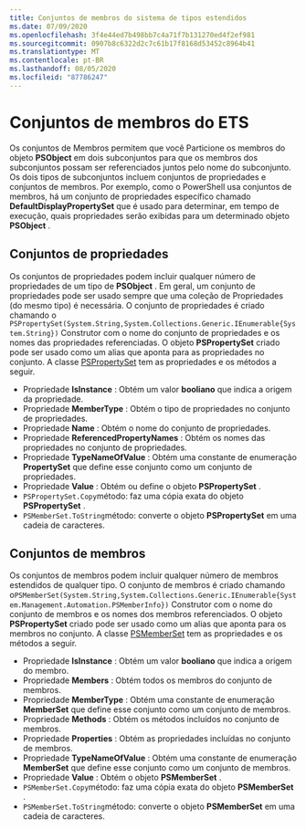 ```yaml
---
title: Conjuntos de membros do sistema de tipos estendidos
ms.date: 07/09/2020
ms.openlocfilehash: 3f4e44ed7b498bb7c4a71f7b131270ed4f2ef981
ms.sourcegitcommit: 0907b8c6322d2c7c61b17f8168d53452c8964b41
ms.translationtype: MT
ms.contentlocale: pt-BR
ms.lasthandoff: 08/05/2020
ms.locfileid: "87786247"
---
```

# <a name="ets-member-sets"></a>Conjuntos de membros do ETS

Os conjuntos de Membros permitem que você Particione os membros do objeto **PSObject** em dois subconjuntos para que os membros dos subconjuntos possam ser referenciados juntos pelo nome do subconjunto. Os dois tipos de subconjuntos incluem conjuntos de propriedades e conjuntos de membros. Por exemplo, como o PowerShell usa conjuntos de membros, há um conjunto de propriedades específico chamado **DefaultDisplayPropertySet** que é usado para determinar, em tempo de execução, quais propriedades serão exibidas para um determinado objeto **PSObject** .

## <a name="property-sets"></a>Conjuntos de propriedades

Os conjuntos de propriedades podem incluir qualquer número de propriedades de um tipo de **PSObject** . Em geral, um conjunto de propriedades pode ser usado sempre que uma coleção de Propriedades (do mesmo tipo) é necessária. O conjunto de propriedades é criado chamando o `PSPropertySet(System.String,System.Collections.Generic.IEnumerable{System.String})` Construtor com o nome do conjunto de propriedades e os nomes das propriedades referenciadas. O objeto **PSPropertySet** criado pode ser usado como um alias que aponta para as propriedades no conjunto. A classe [PSPropertySet](/dotnet/api/system.management.automation.pspropertyset) tem as propriedades e os métodos a seguir.

- Propriedade **IsInstance** : Obtém um valor **booliano** que indica a origem da propriedade.
- Propriedade **MemberType** : Obtém o tipo de propriedades no conjunto de propriedades.
- Propriedade **Name** : Obtém o nome do conjunto de propriedades.
- Propriedade **ReferencedPropertyNames** : Obtém os nomes das propriedades no conjunto de propriedades.
- Propriedade **TypeNameOfValue** : Obtém uma constante de enumeração **PropertySet** que define esse conjunto como um conjunto de propriedades.
- Propriedade **Value** : Obtém ou define o objeto **PSPropertySet** .
- `PSPropertySet.Copy`método: faz uma cópia exata do objeto **PSPropertySet** .
- `PSMemberSet.ToString`método: converte o objeto **PSPropertySet** em uma cadeia de caracteres.

## <a name="member-sets"></a>Conjuntos de membros

Os conjuntos de membros podem incluir qualquer número de membros estendidos de qualquer tipo. O conjunto de membros é criado chamando o`PSMemberSet(System.String,System.Collections.Generic.IEnumerable{System.Management.Automation.PSMemberInfo})`
Construtor com o nome do conjunto de membros e os nomes dos membros referenciados. O objeto **PSPropertySet** criado pode ser usado como um alias que aponta para os membros no conjunto. A classe [PSMemberSet](/dotnet/api/system.management.automation.psmemberset) tem as propriedades e os métodos a seguir.

- Propriedade **IsInstance** : Obtém um valor **booliano** que indica a origem do membro.
- Propriedade **Members** : Obtém todos os membros do conjunto de membros.
- Propriedade **MemberType** : Obtém uma constante de enumeração **MemberSet** que define esse conjunto como um conjunto de membros.
- Propriedade **Methods** : Obtém os métodos incluídos no conjunto de membros.
- Propriedade **Properties** : Obtém as propriedades incluídas no conjunto de membros.
- Propriedade **TypeNameOfValue** : Obtém uma constante de enumeração **MemberSet** que define esse conjunto como um conjunto de membros.
- Propriedade **Value** : Obtém o objeto **PSMemberSet** .
- `PSMemberSet.Copy`método: faz uma cópia exata do objeto **PSMemberSet** .
- `PSMemberSet.ToString`método: converte o objeto **PSMemberSet** em uma cadeia de caracteres.
